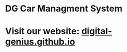 # DG Car Managment System

# Visit our website: [digital-genius.github.io](digital-genius.github.io)